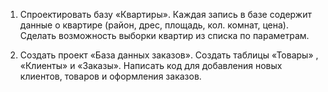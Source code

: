 1.  Спроектировать базу «Квартиры». Каждая запись
  в базе содержит данные о квартире (район,
  дрес, площадь, кол. комнат, цена). Сделать
  возможность выборки квартир из списка по
  параметрам.
 
2.  Создать проект «База данных заказов». Создать
  таблицы «Товары» , «Клиенты» и «Заказы».
  Написать код для добавления новых клиентов,
  товаров и оформления заказов.